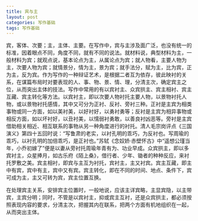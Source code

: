 ```yaml
---
title: 宾与主
layout: post
categories: 写作基础
tags: 写作基础
---
```


宾，客体、次要；主，主体、主要。在写作中，宾与主涉及面广泛，也没有统一的标准，因着眼点不同，角度不同，就有不同的说法。就材料说，典型材料为主，一般材料为宾；就观点说，基本论点为主，从属论点为宾；就人物看，主要人物为主，次要人物为宾；就情景分，情为主，景为宾；就手法分，赋为主，比为宾，正为主，反为宾。作为写作的一种辩证艺术，是根据二者互为依存，彼此映衬的关系，在谋篇布局时对要表现的人、事、物、景、情、理，分清主次，确定宾主之位，从而突出主体的技法。写作中常用的有以宾衬主、众宾拱主、宾主相衬、宾主互藏、宾主转化等方法。以宾衬主，即以次要人物衬托主要人物，以景物衬托人物，或以景物衬托感情，其中又可分为正衬、反衬、旁衬三种。正衬是主宾为相类事物或同一方面，如以美衬美，以好衬好，以勇衬勇等；反衬是主宾为相异事物或相反方面，如以坏衬好，以丑衬美，以懦弱衬勇敢，以善良衬凶恶等。旁衬是主宾借助相关相近、相互联系的事物从另一种角度进行的衬托。清人毛宗岗评点《三国演义》第四十五回时说：“写鲁肃的老实，以衬孔明的乖巧，为反衬也。写周瑜的乖巧，以衬孔明的加倍乖巧，是正衬也。”苏轼《念奴娇·赤壁怀古》中“遥想公瑾当年，小乔初嫁了”便是以妻从旁衬托周瑜年青有为、功业早成。众宾拱主，即以多宾衬主，众星捧月，如古乐府《陌上桑》，借行者、少年、锄者的种种反应，来衬托罗敷之美。宾主相衬，即宾与主互为衬托，宾衬主，主又衬宾。宾主互藏，即主中有宾，宾中有主，宾中又有宾。宾主转化，即在不同的时间、地点、条件下，宾可成为主，主又可转为宾，宾主位置互换。

在处理宾主关系，安排宾主位置时，一般地说，应该主详宾略，主显宾隐，以主带宾，主宾分明；同时，不管是以宾衬主，抑或宾主互衬，还是众宾拱主，都必须按照表现内容的要求，分清主次，把握其内在联系，把两个方面有机地组织在一起，从而突出主体。 